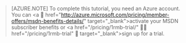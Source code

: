 > [AZURE.NOTE]
> To complete this tutorial, you need an Azure account. You can <a  href="http://azure.microsoft.com/pricing/member-offers/msdn-benefits-details/" target="_blank">activate your MSDN subscriber benefits</a> or <a href="/pricing/1rmb-trial/"  href="/pricing/1rmb-trial"  target="_blank">sign up for a trial</a>.

